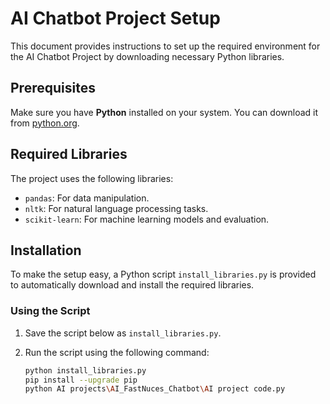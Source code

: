 # AI Chatbot Project Setup

This document provides instructions to set up the required environment for the AI Chatbot Project by downloading necessary Python libraries.

## Prerequisites

Make sure you have **Python** installed on your system. You can download it from [python.org](https://www.python.org/downloads/).

## Required Libraries

The project uses the following libraries:
- `pandas`: For data manipulation.
- `nltk`: For natural language processing tasks.
- `scikit-learn`: For machine learning models and evaluation.

## Installation

To make the setup easy, a Python script `install_libraries.py` is provided to automatically download and install the required libraries.

### Using the Script

1. Save the script below as `install_libraries.py`.
2. Run the script using the following command:

   ```bash
   python install_libraries.py
   pip install --upgrade pip
   python AI projects\AI_FastNuces_Chatbot\AI project code.py
